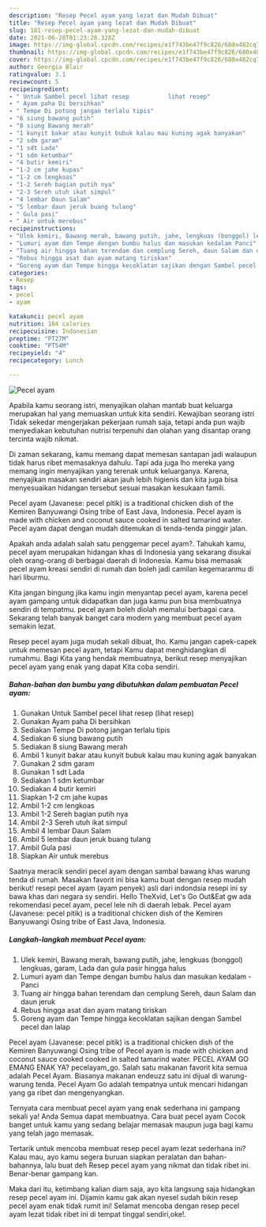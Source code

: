 ```yaml
---
description: "Resep Pecel ayam yang lezat dan Mudah Dibuat"
title: "Resep Pecel ayam yang lezat dan Mudah Dibuat"
slug: 181-resep-pecel-ayam-yang-lezat-dan-mudah-dibuat
date: 2021-06-28T01:23:28.328Z
image: https://img-global.cpcdn.com/recipes/e1f743be47f9c826/680x482cq70/pecel-ayam-foto-resep-utama.jpg
thumbnail: https://img-global.cpcdn.com/recipes/e1f743be47f9c826/680x482cq70/pecel-ayam-foto-resep-utama.jpg
cover: https://img-global.cpcdn.com/recipes/e1f743be47f9c826/680x482cq70/pecel-ayam-foto-resep-utama.jpg
author: Georgia Blair
ratingvalue: 3.1
reviewcount: 5
recipeingredient:
- " Untuk Sambel pecel lihat resep           lihat resep"
- " Ayam paha Di bersihkan"
- " Tempe Di potong jangan terlalu tipis"
- "6 siung bawang putih"
- "8 siung Bawang merah"
- "1 kunyit bakar atau kunyit bubuk kalau mau kuning agak banyakan"
- "2 sdm garam"
- "1 sdt Lada"
- "1 sdm ketumbar"
- "4 butir kemiri"
- "1-2 cm jahe kupas"
- "1-2 cm lengkoas"
- "1-2 Sereh bagian putih nya"
- "2-3 Sereh utuh ikat simpul"
- "4 lembar Daun Salam"
- "5 lembar daun jeruk buang tulang"
- " Gula pasi"
- " Air untuk merebus"
recipeinstructions:
- "Ulek kemiri, Bawang merah, bawang putih, jahe, lengkuas (bonggol) lengkuas, garam, Lada dan gula pasir hingga halus"
- "Lumuri ayam dan Tempe dengan bumbu halus dan masukan kedalam Panci"
- "Tuang air hingga bahan terendam dan cemplung Sereh, daun Salam dan daun jeruk"
- "Rebus hingga asat dan ayam matang tiriskan"
- "Goreng ayam dan Tempe hingga kecoklatan sajikan dengan Sambel pecel dan lalap"
categories:
- Resep
tags:
- pecel
- ayam

katakunci: pecel ayam 
nutrition: 164 calories
recipecuisine: Indonesian
preptime: "PT27M"
cooktime: "PT54M"
recipeyield: "4"
recipecategory: Lunch

---
```



![Pecel ayam](https://img-global.cpcdn.com/recipes/e1f743be47f9c826/680x482cq70/pecel-ayam-foto-resep-utama.jpg)

Apabila kamu seorang istri, menyajikan olahan mantab buat keluarga merupakan hal yang memuaskan untuk kita sendiri. Kewajiban seorang istri Tidak sekedar mengerjakan pekerjaan rumah saja, tetapi anda pun wajib menyediakan kebutuhan nutrisi terpenuhi dan olahan yang disantap orang tercinta wajib nikmat.

Di zaman  sekarang, kamu memang dapat memesan santapan jadi walaupun tidak harus ribet memasaknya dahulu. Tapi ada juga lho mereka yang memang ingin menyajikan yang terenak untuk keluarganya. Karena, menyajikan masakan sendiri akan jauh lebih higienis dan kita juga bisa menyesuaikan hidangan tersebut sesuai masakan kesukaan famili. 

Pecel ayam (Javanese: pecel pitik) is a traditional chicken dish of the Kemiren Banyuwangi Osing tribe of East Java, Indonesia. Pecel ayam is made with chicken and coconut sauce cooked in salted tamarind water. Pecel ayam dapat dengan mudah ditemukan di tenda-tenda pinggir jalan.

Apakah anda adalah salah satu penggemar pecel ayam?. Tahukah kamu, pecel ayam merupakan hidangan khas di Indonesia yang sekarang disukai oleh orang-orang di berbagai daerah di Indonesia. Kamu bisa memasak pecel ayam kreasi sendiri di rumah dan boleh jadi camilan kegemaranmu di hari liburmu.

Kita jangan bingung jika kamu ingin menyantap pecel ayam, karena pecel ayam gampang untuk didapatkan dan juga kamu pun bisa membuatnya sendiri di tempatmu. pecel ayam boleh diolah memalui berbagai cara. Sekarang telah banyak banget cara modern yang membuat pecel ayam semakin lezat.

Resep pecel ayam juga mudah sekali dibuat, lho. Kamu jangan capek-capek untuk memesan pecel ayam, tetapi Kamu dapat menghidangkan di rumahmu. Bagi Kita yang hendak membuatnya, berikut resep menyajikan pecel ayam yang enak yang dapat Kita coba sendiri.

<!--inarticleads1-->

##### Bahan-bahan dan bumbu yang dibutuhkan dalam pembuatan Pecel ayam:

1. Gunakan  Untuk Sambel pecel lihat resep           (lihat resep)
1. Gunakan  Ayam paha Di bersihkan
1. Sediakan  Tempe Di potong jangan terlalu tipis
1. Sediakan 6 siung bawang putih
1. Sediakan 8 siung Bawang merah
1. Ambil 1 kunyit bakar atau kunyit bubuk kalau mau kuning agak banyakan
1. Gunakan 2 sdm garam
1. Gunakan 1 sdt Lada
1. Sediakan 1 sdm ketumbar
1. Sediakan 4 butir kemiri
1. Siapkan 1-2 cm jahe kupas
1. Ambil 1-2 cm lengkoas
1. Ambil 1-2 Sereh bagian putih nya
1. Ambil 2-3 Sereh utuh ikat simpul
1. Ambil 4 lembar Daun Salam
1. Ambil 5 lembar daun jeruk buang tulang
1. Ambil  Gula pasi
1. Siapkan  Air untuk merebus


Saatnya meracik sendiri pecel ayam dengan sambal bawang khas warung tenda di rumah. Masakan favorit ini bisa kamu buat dengan resep mudah berikut! resepi pecel ayam (ayam penyek) asli dari indondsia resepi ini sy bawa khas dari negara sy sendiri. Hello TheXvid, Let&#39;s Go Out&amp;Eat gw ada rekomendasi pecel ayam, pecel lele nih di daerah lebak. Pecel ayam (Javanese: pecel pitik) is a traditional chicken dish of the Kemiren Banyuwangi Osing tribe of East Java, Indonesia. 

<!--inarticleads2-->

##### Langkah-langkah membuat Pecel ayam:

1. Ulek kemiri, Bawang merah, bawang putih, jahe, lengkuas (bonggol) lengkuas, garam, Lada dan gula pasir hingga halus
1. Lumuri ayam dan Tempe dengan bumbu halus dan masukan kedalam - Panci
1. Tuang air hingga bahan terendam dan cemplung Sereh, daun Salam dan daun jeruk
1. Rebus hingga asat dan ayam matang tiriskan
1. Goreng ayam dan Tempe hingga kecoklatan sajikan dengan Sambel pecel dan lalap


Pecel ayam (Javanese: pecel pitik) is a traditional chicken dish of the Kemiren Banyuwangi Osing tribe of Pecel ayam is made with chicken and coconut sauce cooked cooked in salted tamarind water. PECEL AYAM GO EMANG ENAK YA? pecelayam_go. Salah satu makanan favorit kita semua adalah Pecel Ayam. Biasanya makanan endeuzz satu ini dijual di warung-warung tenda. Pecel Ayam Go adalah tempatnya untuk mencari hidangan yang ga ribet dan mengenyangkan. 

Ternyata cara membuat pecel ayam yang enak sederhana ini gampang sekali ya! Anda Semua dapat membuatnya. Cara buat pecel ayam Cocok banget untuk kamu yang sedang belajar memasak maupun juga bagi kamu yang telah jago memasak.

Tertarik untuk mencoba membuat resep pecel ayam lezat sederhana ini? Kalau mau, ayo kamu segera buruan siapkan peralatan dan bahan-bahannya, lalu buat deh Resep pecel ayam yang nikmat dan tidak ribet ini. Benar-benar gampang kan. 

Maka dari itu, ketimbang kalian diam saja, ayo kita langsung saja hidangkan resep pecel ayam ini. Dijamin kamu gak akan nyesel sudah bikin resep pecel ayam enak tidak rumit ini! Selamat mencoba dengan resep pecel ayam lezat tidak ribet ini di tempat tinggal sendiri,oke!.

